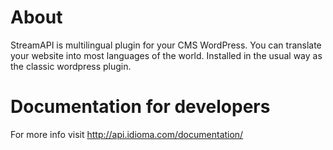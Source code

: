# About
StreamAPI is multilingual plugin for your CMS WordPress. You can translate your website into most languages of the world.
Installed in the usual way as the classic wordpress plugin.

# Documentation for developers
For more info visit http://api.idioma.com/documentation/
